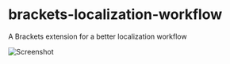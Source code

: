 brackets-localization-workflow
==============================

A Brackets extension for a better localization workflow

![Screenshot](http://ikreasoftware.com/temp/Brackets-Localization-Workflow.jpg)